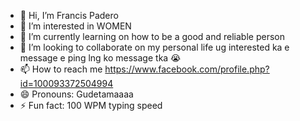 - 👋 Hi, I’m Francis Padero
- 👀 I’m interested in WOMEN
- 🌱 I’m currently learning on how to be a good and reliable person
- 💞️ I’m looking to collaborate on my personal life ug interested ka e message e ping lng ko message tka 😭
- 📫 How to reach me https://www.facebook.com/profile.php?id=100093372504994
- 😄 Pronouns: Gudetamaaaa
- ⚡ Fun fact: 100 WPM typing speed

<!---
UnsahManeh/UnsahManeh is a ✨ special ✨ repository because its `README.md` (this file) appears on your GitHub profile.
You can click the Preview link to take a look at your changes.
--->
